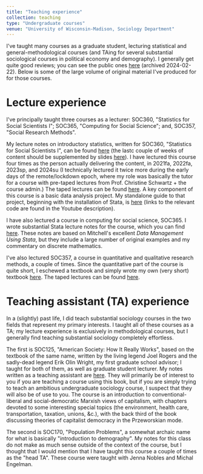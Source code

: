 ```yaml
---
title: "Teaching experience"
collection: teaching
type: "Undergraduate courses"
venue: "University of Wisconsin-Madison, Sociology Department"
---
```


I've taught many courses as a graduate student, lecturing statistical and general-methodological courses (and TAing for several substantial sociological courses in political economy and demography). I generally get quite good reviews; you can see the public ones [here](https://archive.ph/2FfJl) (archived 2024-02-22). Below is some of the large volume of original material I've produced for for those courses.

# Lecture experience

I've principally taught three courses as a lecturer: SOC360, "Statistics for Social Scientists I"; SOC365, "Computing for Social Science"; and, SOC357, "Social Research Methods".

My lecture notes on introductory statistics, written for SOC360, "Statistics for Social Scientists I", can be found [here](https://drive.google.com/drive/u/0/folders/1zBNVxIcYN1Ejeo25wOwxOOjil8PzxqZx) (the lastc couple of weeks of content should be supplemented by slides [here](https://drive.google.com/drive/folders/1-AlJMRJ_qG1xK8LRss2AWZEv8EqR2MOt?usp=drive_link)). I have lectured this course four times as the person actually delivering the content, in 2021fa, 2022fa, 2023sp, and 2024su (I technically lectured it twice more during the early days of the remote/lockdown epoch, where my role was basically the tutor for a course with pre-taped lectures from Prof. Christine Schwartz + the course admin.) The taped lectures can be found [here](https://www.youtube.com/watch?v=8DDHitgVMms&list=PLRRWF2nT8_keDjYfr75C2DlwxfB4XDwhU). A key component of this course is a basic data analysis project. My standalone guide to that project, beginning with the installation of Stata, is [here](https://www.youtube.com/watch?v=8DDHitgVMms&list=PLRRWF2nT8_keDjYfr75C2DlwxfB4XDwhU) (links to the relevant code are found in the Youtube description). 

I have also lectured a course in computing for social science, SOC365. I wrote substantial Stata lecture notes for the course, which you can find [here](https://github.com/griffinjmbur/soc365sp22). These notes are based on Mitchell's excellent *Data Management Using Stata*, but they include a large number of original examples and my commentary on discrete mathematics. 

I've also lectured SOC357, a course in quantitative and qualitative research methods, a couple of times. Since the quantitative part of the course is quite short, I eschewed a textbook and simply wrote my own (very short) textbook [here](https://griffinjmbur.github.io/soc357su23onlinebook/intro.html). The taped lectures can be found [here](https://www.youtube.com/watch?v=8h6SEivzG0Q&list=PLRRWF2nT8_kdnQ9mETxRniiWmDOmE8eNi). 

# Teaching assistant (TA) experience

In a (slightly) past life, I did teach substantial sociology courses in the two fields that represent my primary interests. I taught all of these courses as a TA; my lecture experience is exclusively in methodological courses, but I generally find teaching substantial sociology completely effortless.

The first is SOC125, "American Society: How It Really Works", based on the textbook of the same name, written by the living legend Joel Rogers and the sadly-dead legend Erik Olin Wright, my first graduate school advisor; I taught for both of them, as well as graduate student lecturer. My notes written as a teaching assistant are [here](https://drive.google.com/drive/u/0/folders/1I7Q2qzbWmGnrSvMIytVlHyVnRDmjGAlf). They will primarily be of interest to you if you are teaching a course using this book, but if you are simply trying to teach an ambitious undergraduate sociology course, I suspect that they will also be of use to you. The course is an introduction to conventional-liberal and social-democratic Marxish views of capitalism, with chapters devoted to some interesting special topics (the environment, health care, transportation, taxation, unions, &c.), with the back third of the book discussing theories of capitalist democracy in the Przeworskian mode. 

The second is SOC170, "Population Problems", a somewhat archaic name for what is basically "introduction to demography". My notes for this class do not make as much sense outside of the context of the course, but I thought that I would mention that I have taught this course a couple of times as the "head TA". These course were taught with Jenna Nobles and Michal Engelman.
